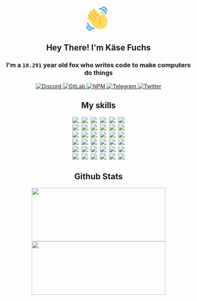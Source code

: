 <div><p align=center><img src=./resources/images/wave.gif width=64px height=64px></p><h2 align=center>Hey There! I'm Käse Fuchs</h2><h3 align=center>I'm a <code>18.291</code> year old fox who writes code to make computers do things</h3><p align=center><a href=https://discord.com/users/507526681125322772><img alt=Discord src="https://img.shields.io/badge/Discord-5865F2?logo=discord&logoColor=white&style=flat-square#52e05ef1156b9d1709b675012a630b25"> </a><a href=https://gitlab.com/kasefuchs><img alt=GitLab src="https://img.shields.io/badge/GitLab-330F63?logo=gitlab&logoColor=white&style=flat-square#52e05ef1156b9d1709b675012a630b25"> </a><a href=https://npmjs.com/~kasefuchs><img alt=NPM src="https://img.shields.io/badge/NPM-CB3837?logo=npm&logoColor=white&style=flat-square#52e05ef1156b9d1709b675012a630b25"> </a><a href=https://t.me/kasefuchs><img alt=Telegram src="https://img.shields.io/badge/Telegram-2CA5E0?logo=telegram&logoColor=white&style=flat-square#52e05ef1156b9d1709b675012a630b25"> </a><a href=https://twitter.com/kasefuchs><img alt=Twitter src="https://img.shields.io/badge/Twitter-1DA1F2?logo=twitter&logoColor=white&style=flat-square#52e05ef1156b9d1709b675012a630b25"></a></p><h2 align=center>My skills</h2><p align=center><a href=https://aws.amazon.com/ ><picture><source srcset="https://skillicons.dev/icons?i=aws&theme=dark#52e05ef1156b9d1709b675012a630b25" media="(prefers-color-scheme: dark)"><source srcset="https://skillicons.dev/icons?i=aws&theme=light#52e05ef1156b9d1709b675012a630b25" media="(prefers-color-scheme: light), (prefers-color-scheme: no-preference)"><img src="https://skillicons.dev/icons?i=aws&theme=light#52e05ef1156b9d1709b675012a630b25"></picture></a>&nbsp;&nbsp;<a href=https://en.wikipedia.org/wiki/Bash_(Unix_shell)><picture><source srcset="https://skillicons.dev/icons?i=bash&theme=dark#52e05ef1156b9d1709b675012a630b25" media="(prefers-color-scheme: dark)"><source srcset="https://skillicons.dev/icons?i=bash&theme=light#52e05ef1156b9d1709b675012a630b25" media="(prefers-color-scheme: light), (prefers-color-scheme: no-preference)"><img src="https://skillicons.dev/icons?i=bash&theme=light#52e05ef1156b9d1709b675012a630b25"></picture></a>&nbsp;&nbsp;<a href=https://discord.com/developers/docs><picture><source srcset="https://skillicons.dev/icons?i=bots&theme=dark#52e05ef1156b9d1709b675012a630b25" media="(prefers-color-scheme: dark)"><source srcset="https://skillicons.dev/icons?i=bots&theme=light#52e05ef1156b9d1709b675012a630b25" media="(prefers-color-scheme: light), (prefers-color-scheme: no-preference)"><img src="https://skillicons.dev/icons?i=bots&theme=light#52e05ef1156b9d1709b675012a630b25"></picture></a>&nbsp;&nbsp;<a href=https://www.cloudflare.com/ ><picture><source srcset="https://skillicons.dev/icons?i=cloudflare&theme=dark#52e05ef1156b9d1709b675012a630b25" media="(prefers-color-scheme: dark)"><source srcset="https://skillicons.dev/icons?i=cloudflare&theme=light#52e05ef1156b9d1709b675012a630b25" media="(prefers-color-scheme: light), (prefers-color-scheme: no-preference)"><img src="https://skillicons.dev/icons?i=cloudflare&theme=light#52e05ef1156b9d1709b675012a630b25"></picture></a>&nbsp;&nbsp;<a href=https://en.wikipedia.org/wiki/CSS><picture><source srcset="https://skillicons.dev/icons?i=css&theme=dark#52e05ef1156b9d1709b675012a630b25" media="(prefers-color-scheme: dark)"><source srcset="https://skillicons.dev/icons?i=css&theme=light#52e05ef1156b9d1709b675012a630b25" media="(prefers-color-scheme: light), (prefers-color-scheme: no-preference)"><img src="https://skillicons.dev/icons?i=css&theme=light#52e05ef1156b9d1709b675012a630b25"></picture></a>&nbsp;&nbsp;<a href=https://www.docker.com/ ><picture><source srcset="https://skillicons.dev/icons?i=docker&theme=dark#52e05ef1156b9d1709b675012a630b25" media="(prefers-color-scheme: dark)"><source srcset="https://skillicons.dev/icons?i=docker&theme=light#52e05ef1156b9d1709b675012a630b25" media="(prefers-color-scheme: light), (prefers-color-scheme: no-preference)"><img src="https://skillicons.dev/icons?i=docker&theme=light#52e05ef1156b9d1709b675012a630b25"></picture></a><br><a href=https://www.electronjs.org/ ><picture><source srcset="https://skillicons.dev/icons?i=electron&theme=dark#52e05ef1156b9d1709b675012a630b25" media="(prefers-color-scheme: dark)"><source srcset="https://skillicons.dev/icons?i=electron&theme=light#52e05ef1156b9d1709b675012a630b25" media="(prefers-color-scheme: light), (prefers-color-scheme: no-preference)"><img src="https://skillicons.dev/icons?i=electron&theme=light#52e05ef1156b9d1709b675012a630b25"></picture></a>&nbsp;&nbsp;<a href=https://expressjs.com/ ><picture><source srcset="https://skillicons.dev/icons?i=express&theme=dark#52e05ef1156b9d1709b675012a630b25" media="(prefers-color-scheme: dark)"><source srcset="https://skillicons.dev/icons?i=express&theme=light#52e05ef1156b9d1709b675012a630b25" media="(prefers-color-scheme: light), (prefers-color-scheme: no-preference)"><img src="https://skillicons.dev/icons?i=express&theme=light#52e05ef1156b9d1709b675012a630b25"></picture></a>&nbsp;&nbsp;<a href=https://www.figma.com/ ><picture><source srcset="https://skillicons.dev/icons?i=figma&theme=dark#52e05ef1156b9d1709b675012a630b25" media="(prefers-color-scheme: dark)"><source srcset="https://skillicons.dev/icons?i=figma&theme=light#52e05ef1156b9d1709b675012a630b25" media="(prefers-color-scheme: light), (prefers-color-scheme: no-preference)"><img src="https://skillicons.dev/icons?i=figma&theme=light#52e05ef1156b9d1709b675012a630b25"></picture></a>&nbsp;&nbsp;<a href=https://firebase.google.com/ ><picture><source srcset="https://skillicons.dev/icons?i=firebase&theme=dark#52e05ef1156b9d1709b675012a630b25" media="(prefers-color-scheme: dark)"><source srcset="https://skillicons.dev/icons?i=firebase&theme=light#52e05ef1156b9d1709b675012a630b25" media="(prefers-color-scheme: light), (prefers-color-scheme: no-preference)"><img src="https://skillicons.dev/icons?i=firebase&theme=light#52e05ef1156b9d1709b675012a630b25"></picture></a>&nbsp;&nbsp;<a href=https://flask.palletsprojects.com/ ><picture><source srcset="https://skillicons.dev/icons?i=flask&theme=dark#52e05ef1156b9d1709b675012a630b25" media="(prefers-color-scheme: dark)"><source srcset="https://skillicons.dev/icons?i=flask&theme=light#52e05ef1156b9d1709b675012a630b25" media="(prefers-color-scheme: light), (prefers-color-scheme: no-preference)"><img src="https://skillicons.dev/icons?i=flask&theme=light#52e05ef1156b9d1709b675012a630b25"></picture></a>&nbsp;&nbsp;<a href=https://cloud.google.com/ ><picture><source srcset="https://skillicons.dev/icons?i=gcp&theme=dark#52e05ef1156b9d1709b675012a630b25" media="(prefers-color-scheme: dark)"><source srcset="https://skillicons.dev/icons?i=gcp&theme=light#52e05ef1156b9d1709b675012a630b25" media="(prefers-color-scheme: light), (prefers-color-scheme: no-preference)"><img src="https://skillicons.dev/icons?i=gcp&theme=light#52e05ef1156b9d1709b675012a630b25"></picture></a><br><a href=https://git-scm.com/ ><picture><source srcset="https://skillicons.dev/icons?i=git&theme=dark#52e05ef1156b9d1709b675012a630b25" media="(prefers-color-scheme: dark)"><source srcset="https://skillicons.dev/icons?i=git&theme=light#52e05ef1156b9d1709b675012a630b25" media="(prefers-color-scheme: light), (prefers-color-scheme: no-preference)"><img src="https://skillicons.dev/icons?i=git&theme=light#52e05ef1156b9d1709b675012a630b25"></picture></a>&nbsp;&nbsp;<a href=https://github.com/ ><picture><source srcset="https://skillicons.dev/icons?i=github&theme=dark#52e05ef1156b9d1709b675012a630b25" media="(prefers-color-scheme: dark)"><source srcset="https://skillicons.dev/icons?i=github&theme=light#52e05ef1156b9d1709b675012a630b25" media="(prefers-color-scheme: light), (prefers-color-scheme: no-preference)"><img src="https://skillicons.dev/icons?i=github&theme=light#52e05ef1156b9d1709b675012a630b25"></picture></a>&nbsp;&nbsp;<a href=https://gitlab.com/ ><picture><source srcset="https://skillicons.dev/icons?i=gitlab&theme=dark#52e05ef1156b9d1709b675012a630b25" media="(prefers-color-scheme: dark)"><source srcset="https://skillicons.dev/icons?i=gitlab&theme=light#52e05ef1156b9d1709b675012a630b25" media="(prefers-color-scheme: light), (prefers-color-scheme: no-preference)"><img src="https://skillicons.dev/icons?i=gitlab&theme=light#52e05ef1156b9d1709b675012a630b25"></picture></a>&nbsp;&nbsp;<a href=https://www.heroku.com/ ><picture><source srcset="https://skillicons.dev/icons?i=heroku&theme=dark#52e05ef1156b9d1709b675012a630b25" media="(prefers-color-scheme: dark)"><source srcset="https://skillicons.dev/icons?i=heroku&theme=light#52e05ef1156b9d1709b675012a630b25" media="(prefers-color-scheme: light), (prefers-color-scheme: no-preference)"><img src="https://skillicons.dev/icons?i=heroku&theme=light#52e05ef1156b9d1709b675012a630b25"></picture></a>&nbsp;&nbsp;<a href=https://en.wikipedia.org/wiki/HTML><picture><source srcset="https://skillicons.dev/icons?i=html&theme=dark#52e05ef1156b9d1709b675012a630b25" media="(prefers-color-scheme: dark)"><source srcset="https://skillicons.dev/icons?i=html&theme=light#52e05ef1156b9d1709b675012a630b25" media="(prefers-color-scheme: light), (prefers-color-scheme: no-preference)"><img src="https://skillicons.dev/icons?i=html&theme=light#52e05ef1156b9d1709b675012a630b25"></picture></a>&nbsp;&nbsp;<a href=https://en.wikipedia.org/wiki/JavaScript><picture><source srcset="https://skillicons.dev/icons?i=js&theme=dark#52e05ef1156b9d1709b675012a630b25" media="(prefers-color-scheme: dark)"><source srcset="https://skillicons.dev/icons?i=js&theme=light#52e05ef1156b9d1709b675012a630b25" media="(prefers-color-scheme: light), (prefers-color-scheme: no-preference)"><img src="https://skillicons.dev/icons?i=js&theme=light#52e05ef1156b9d1709b675012a630b25"></picture></a><br><a href=https://en.wikipedia.org/wiki/Linux><picture><source srcset="https://skillicons.dev/icons?i=linux&theme=dark#52e05ef1156b9d1709b675012a630b25" media="(prefers-color-scheme: dark)"><source srcset="https://skillicons.dev/icons?i=linux&theme=light#52e05ef1156b9d1709b675012a630b25" media="(prefers-color-scheme: light), (prefers-color-scheme: no-preference)"><img src="https://skillicons.dev/icons?i=linux&theme=light#52e05ef1156b9d1709b675012a630b25"></picture></a>&nbsp;&nbsp;<a href=https://mui.com/ ><picture><source srcset="https://skillicons.dev/icons?i=materialui&theme=dark#52e05ef1156b9d1709b675012a630b25" media="(prefers-color-scheme: dark)"><source srcset="https://skillicons.dev/icons?i=materialui&theme=light#52e05ef1156b9d1709b675012a630b25" media="(prefers-color-scheme: light), (prefers-color-scheme: no-preference)"><img src="https://skillicons.dev/icons?i=materialui&theme=light#52e05ef1156b9d1709b675012a630b25"></picture></a>&nbsp;&nbsp;<a href=https://en.wikipedia.org/wiki/Markdown><picture><source srcset="https://skillicons.dev/icons?i=md&theme=dark#52e05ef1156b9d1709b675012a630b25" media="(prefers-color-scheme: dark)"><source srcset="https://skillicons.dev/icons?i=md&theme=light#52e05ef1156b9d1709b675012a630b25" media="(prefers-color-scheme: light), (prefers-color-scheme: no-preference)"><img src="https://skillicons.dev/icons?i=md&theme=light#52e05ef1156b9d1709b675012a630b25"></picture></a>&nbsp;&nbsp;<a href=https://www.mongodb.com/ ><picture><source srcset="https://skillicons.dev/icons?i=mongodb&theme=dark#52e05ef1156b9d1709b675012a630b25" media="(prefers-color-scheme: dark)"><source srcset="https://skillicons.dev/icons?i=mongodb&theme=light#52e05ef1156b9d1709b675012a630b25" media="(prefers-color-scheme: light), (prefers-color-scheme: no-preference)"><img src="https://skillicons.dev/icons?i=mongodb&theme=light#52e05ef1156b9d1709b675012a630b25"></picture></a>&nbsp;&nbsp;<a href=https://www.mysql.com/ ><picture><source srcset="https://skillicons.dev/icons?i=mysql&theme=dark#52e05ef1156b9d1709b675012a630b25" media="(prefers-color-scheme: dark)"><source srcset="https://skillicons.dev/icons?i=mysql&theme=light#52e05ef1156b9d1709b675012a630b25" media="(prefers-color-scheme: light), (prefers-color-scheme: no-preference)"><img src="https://skillicons.dev/icons?i=mysql&theme=light#52e05ef1156b9d1709b675012a630b25"></picture></a>&nbsp;&nbsp;<a href=https://nextjs.org/ ><picture><source srcset="https://skillicons.dev/icons?i=nextjs&theme=dark#52e05ef1156b9d1709b675012a630b25" media="(prefers-color-scheme: dark)"><source srcset="https://skillicons.dev/icons?i=nextjs&theme=light#52e05ef1156b9d1709b675012a630b25" media="(prefers-color-scheme: light), (prefers-color-scheme: no-preference)"><img src="https://skillicons.dev/icons?i=nextjs&theme=light#52e05ef1156b9d1709b675012a630b25"></picture></a><br><a href=https://nodejs.org/en/ ><picture><source srcset="https://skillicons.dev/icons?i=nodejs&theme=dark#52e05ef1156b9d1709b675012a630b25" media="(prefers-color-scheme: dark)"><source srcset="https://skillicons.dev/icons?i=nodejs&theme=light#52e05ef1156b9d1709b675012a630b25" media="(prefers-color-scheme: light), (prefers-color-scheme: no-preference)"><img src="https://skillicons.dev/icons?i=nodejs&theme=light#52e05ef1156b9d1709b675012a630b25"></picture></a>&nbsp;&nbsp;<a href=https://www.postgresql.org/ ><picture><source srcset="https://skillicons.dev/icons?i=postgres&theme=dark#52e05ef1156b9d1709b675012a630b25" media="(prefers-color-scheme: dark)"><source srcset="https://skillicons.dev/icons?i=postgres&theme=light#52e05ef1156b9d1709b675012a630b25" media="(prefers-color-scheme: light), (prefers-color-scheme: no-preference)"><img src="https://skillicons.dev/icons?i=postgres&theme=light#52e05ef1156b9d1709b675012a630b25"></picture></a>&nbsp;&nbsp;<a href=https://learn.microsoft.com/en-us/powershell/ ><picture><source srcset="https://skillicons.dev/icons?i=powershell&theme=dark#52e05ef1156b9d1709b675012a630b25" media="(prefers-color-scheme: dark)"><source srcset="https://skillicons.dev/icons?i=powershell&theme=light#52e05ef1156b9d1709b675012a630b25" media="(prefers-color-scheme: light), (prefers-color-scheme: no-preference)"><img src="https://skillicons.dev/icons?i=powershell&theme=light#52e05ef1156b9d1709b675012a630b25"></picture></a>&nbsp;&nbsp;<a href=https://www.python.org/ ><picture><source srcset="https://skillicons.dev/icons?i=py&theme=dark#52e05ef1156b9d1709b675012a630b25" media="(prefers-color-scheme: dark)"><source srcset="https://skillicons.dev/icons?i=py&theme=light#52e05ef1156b9d1709b675012a630b25" media="(prefers-color-scheme: light), (prefers-color-scheme: no-preference)"><img src="https://skillicons.dev/icons?i=py&theme=light#52e05ef1156b9d1709b675012a630b25"></picture></a>&nbsp;&nbsp;<a href=https://www.raspberrypi.org/ ><picture><source srcset="https://skillicons.dev/icons?i=raspberrypi&theme=dark#52e05ef1156b9d1709b675012a630b25" media="(prefers-color-scheme: dark)"><source srcset="https://skillicons.dev/icons?i=raspberrypi&theme=light#52e05ef1156b9d1709b675012a630b25" media="(prefers-color-scheme: light), (prefers-color-scheme: no-preference)"><img src="https://skillicons.dev/icons?i=raspberrypi&theme=light#52e05ef1156b9d1709b675012a630b25"></picture></a>&nbsp;&nbsp;<a href=https://reactjs.org/ ><picture><source srcset="https://skillicons.dev/icons?i=react&theme=dark#52e05ef1156b9d1709b675012a630b25" media="(prefers-color-scheme: dark)"><source srcset="https://skillicons.dev/icons?i=react&theme=light#52e05ef1156b9d1709b675012a630b25" media="(prefers-color-scheme: light), (prefers-color-scheme: no-preference)"><img src="https://skillicons.dev/icons?i=react&theme=light#52e05ef1156b9d1709b675012a630b25"></picture></a><br><a href=https://redux.js.org/ ><picture><source srcset="https://skillicons.dev/icons?i=redux&theme=dark#52e05ef1156b9d1709b675012a630b25" media="(prefers-color-scheme: dark)"><source srcset="https://skillicons.dev/icons?i=redux&theme=light#52e05ef1156b9d1709b675012a630b25" media="(prefers-color-scheme: light), (prefers-color-scheme: no-preference)"><img src="https://skillicons.dev/icons?i=redux&theme=light#52e05ef1156b9d1709b675012a630b25"></picture></a>&nbsp;&nbsp;<a href=https://en.wikipedia.org/wiki/Regular_expression><picture><source srcset="https://skillicons.dev/icons?i=regex&theme=dark#52e05ef1156b9d1709b675012a630b25" media="(prefers-color-scheme: dark)"><source srcset="https://skillicons.dev/icons?i=regex&theme=light#52e05ef1156b9d1709b675012a630b25" media="(prefers-color-scheme: light), (prefers-color-scheme: no-preference)"><img src="https://skillicons.dev/icons?i=regex&theme=light#52e05ef1156b9d1709b675012a630b25"></picture></a>&nbsp;&nbsp;<a href=https://en.wikipedia.org/wiki/Sass_(stylesheet_language)><picture><source srcset="https://skillicons.dev/icons?i=sass&theme=dark#52e05ef1156b9d1709b675012a630b25" media="(prefers-color-scheme: dark)"><source srcset="https://skillicons.dev/icons?i=sass&theme=light#52e05ef1156b9d1709b675012a630b25" media="(prefers-color-scheme: light), (prefers-color-scheme: no-preference)"><img src="https://skillicons.dev/icons?i=sass&theme=light#52e05ef1156b9d1709b675012a630b25"></picture></a>&nbsp;&nbsp;<a href=https://www.typescriptlang.org/ ><picture><source srcset="https://skillicons.dev/icons?i=ts&theme=dark#52e05ef1156b9d1709b675012a630b25" media="(prefers-color-scheme: dark)"><source srcset="https://skillicons.dev/icons?i=ts&theme=light#52e05ef1156b9d1709b675012a630b25" media="(prefers-color-scheme: light), (prefers-color-scheme: no-preference)"><img src="https://skillicons.dev/icons?i=ts&theme=light#52e05ef1156b9d1709b675012a630b25"></picture></a>&nbsp;&nbsp;<a href=https://unity.com/ ><picture><source srcset="https://skillicons.dev/icons?i=unity&theme=dark#52e05ef1156b9d1709b675012a630b25" media="(prefers-color-scheme: dark)"><source srcset="https://skillicons.dev/icons?i=unity&theme=light#52e05ef1156b9d1709b675012a630b25" media="(prefers-color-scheme: light), (prefers-color-scheme: no-preference)"><img src="https://skillicons.dev/icons?i=unity&theme=light#52e05ef1156b9d1709b675012a630b25"></picture></a>&nbsp;&nbsp;<a href=https://workers.cloudflare.com/ ><picture><source srcset="https://skillicons.dev/icons?i=workers&theme=dark#52e05ef1156b9d1709b675012a630b25" media="(prefers-color-scheme: dark)"><source srcset="https://skillicons.dev/icons?i=workers&theme=light#52e05ef1156b9d1709b675012a630b25" media="(prefers-color-scheme: light), (prefers-color-scheme: no-preference)"><img src="https://skillicons.dev/icons?i=workers&theme=light#52e05ef1156b9d1709b675012a630b25"></picture></a><br></p><h2 align=center>Github Stats</h2><p align=center><picture><source srcset="https://github-readme-stats-kasefuchs.vercel.app/api/?count_private=true&hide_border=true&hide_rank=true&line_height=20&hide_title=true&username=Kasefuchs&theme=dark#52e05ef1156b9d1709b675012a630b25" media="(prefers-color-scheme: dark)"><source srcset="https://github-readme-stats-kasefuchs.vercel.app/api/?count_private=true&hide_border=true&hide_rank=true&line_height=20&hide_title=true&username=Kasefuchs&theme=light#52e05ef1156b9d1709b675012a630b25" media="(prefers-color-scheme: light), (prefers-color-scheme: no-preference)"><img align=middle width=350 height=140 src="https://github-readme-stats-kasefuchs.vercel.app/api/?count_private=true&hide_border=true&hide_rank=true&line_height=20&hide_title=true&username=Kasefuchs&theme=light#52e05ef1156b9d1709b675012a630b25"></picture><picture><source srcset="https://github-readme-stats-kasefuchs.vercel.app/api/top-langs/?count_private=true&hide_border=true&layout=compact&username=Kasefuchs&theme=dark#52e05ef1156b9d1709b675012a630b25" media="(prefers-color-scheme: dark)"><source srcset="https://github-readme-stats-kasefuchs.vercel.app/api/top-langs/?count_private=true&hide_border=true&layout=compact&username=Kasefuchs&theme=light#52e05ef1156b9d1709b675012a630b25" media="(prefers-color-scheme: light), (prefers-color-scheme: no-preference)"><img align=middle width=350 height=140 src="https://github-readme-stats-kasefuchs.vercel.app/api/top-langs/?count_private=true&hide_border=true&layout=compact&username=Kasefuchs&theme=light#52e05ef1156b9d1709b675012a630b25"></picture></p><img src="https://hit.yhype.me/github/profile?user_id=64592097#52e05ef1156b9d1709b675012a630b25" alt=""></div>
